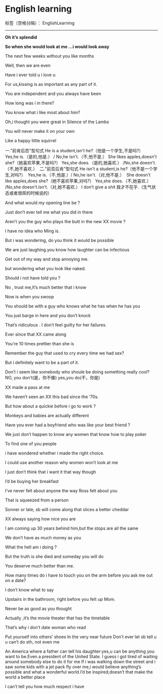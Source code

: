 ﻿# English learning

标签（空格分隔）： EnglishLearning

---





  **Oh it’s splendid**


**So when she would look at me ...i would look away**



The next few weeks without you like months




Well, then we are even
  

Have i ever told u i love u



For us,kissing is as important as any part of it.

 You are independent and you always have been





How long was i in there?

You know what i like most about him?



Oh,i thought you were great in Silence of the Lambs

You will never make it on your own



Like a happy little squirrel 



一."前肯后否"型句式
He is a student,isn't he?（他是一个学生,不是吗?） 
Yes,he is.（是的,他是.） / No,he isn't.（不,他不是.）
She likes apples,doesn't she?（她喜欢苹果,不是吗?）
Yes,she does.（是的,她喜欢.） /No,she doesn't.（不,她不喜欢.） 
二."前否后肯"型句式
He isn't a student,is he?（他不是一个学生,对吗?） 
Yes,he is.（不,他是.）/ No,he isn't.（对,他不是.） 
She doesn't like apples,does she?（她不喜欢苹果,对吗?）
Yes,she does.（不,她喜欢.） /No,she doesn't.isn't.（对,她不喜欢.）
I don’t give a shit  我才不在乎.（生气状态或者很屌的时候说的）


 And what would my opening line be ?


Just don’t ever tell me what you did in there




Aren’t you the guy who plays the butt in the new XX movie ?


I have no idea who Ming is.



But i was wondering, do you think it would be possible


We are just laughing.you know how laughter can be infectious



Get out of my way and stop annoying me.


but wondering what you look like naked.



Should i not have told you ?

No , trust me,It’s much better that i know



Now is when you swoop


You should be with a guy who knows what he has when he has you



You just barge in here and you don’t knock 


That’s ridiculous . I don’t feel guilty for her failures.



Ever since that XX came along

You’re 10 times prettier than she is




Remember the guy that used to cry every time we had sex?


But i definitely want to be a part of it.



Don’t i seem like somebody who shoule be doing something really cool?
NO, you don’t(是，你不像)  yes,you do(不，你是)


XX made a pass at me 



We haven’t seen an XX this bad since the ‘70s.


But how about a quickie before i go to work ?




Monkeys and babies are actually different


Have you ever had a boyfriend who was like your best friend ?



We just don’t happen to know any women that know how to play poker

To find one of you people




i have wondered whether i made the right choice.


I could use another reason why women won’t look at me


I just don’t think that i want it that way though

I’d be buying her breakfast



I’ve never felt about anyone the way Ross felt about you

That is squeezed from a person




Sonner or late, sb will come along that slices a better cheddar 

XX always saying how nice you are



I am coming up 30 years behind him,but the stops are all the same

We don’t have as much money as you



What the hell am i doing ?

But the truth is she died and someday you will do



You deserve much better than me.

How many times do i have to touch you on the arm before you  ask me out on a date?


I don’t know what to say


Upstairs in the bathroom, right before you felt up Mom.



Never be as good as you thought

Actually ,it’s the movie theater that has the timetable


That’s why i don’t date woman who read

Put yourself into others’ shoes
In the very near future
Don’t ever let sb tell u u can’t do sth, not even me

An America where a father can tell his daughter:yes,u can be anything you want to be.Even a president of the United State.
I guess i got tired of waiting around somebody else to do it for me
If i was walking down the street and i saw some kids with a jet pack
fly over me,i would believe anything’s possible and what a wonderful world.I’d be inspired,doesn’t that make the world a better place




I can’t tell you how much respect i have




